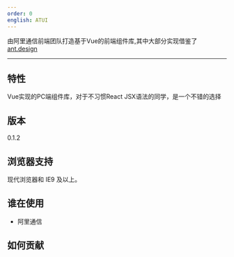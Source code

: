 ```yaml
---
order: 0
english: ATUI
---
```


由阿里通信前端团队打造基于Vue的前端组件库,其中大部分实现借鉴了 [ant.design](http://ant.design)

---

## 特性

Vue实现的PC端组件库，对于不习惯React JSX语法的同学，是一个不错的选择





## 版本

0.1.2

## 浏览器支持

现代浏览器和 IE9 及以上。



## 谁在使用

- 阿里通信


## 如何贡献



